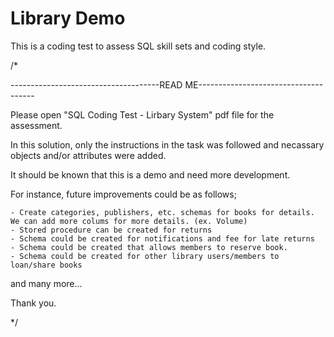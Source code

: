 # Library Demo
This is a coding test to assess SQL skill sets and coding style.

/*

-------------------------------------READ ME-------------------------------------

Please open "SQL Coding Test - Lirbary System" pdf file for the assessment.

In this solution, only the instructions in the task was followed and necassary
objects and/or attributes were added.

It should be known that this is a demo and need more development.

For instance, future improvements could be as follows;
 
	- Create categories, publishers, etc. schemas for books for details. We can add more colums for more details. (ex. Volume)
	- Stored procedure can be created for returns
	- Schema could be created for notifications and fee for late returns
	- Schema could be created that allows members to reserve book.
	- Schema could be created for other library users/members to loan/share books

and many more...

Thank you.

*/
